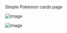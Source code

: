 Simple Pokemon cards page

![image](https://github.com/JoaoHenriqueDeSouza/Project_1/assets/130799653/f10bd411-1f67-4b70-b3fd-cf131322f435)

![image](https://github.com/JoaoHenriqueDeSouza/Project_1/assets/130799653/b008ac87-9c1f-45ff-9bd6-2dc11a8cbf26)
